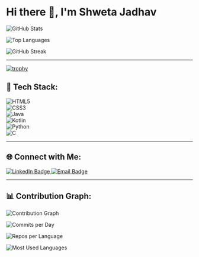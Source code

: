 # Hi there 👋, I'm Shweta Jadhav

![GitHub Stats](https://github-readme-stats.vercel.app/api?username=ShwetaJadhav12&show_icons=true&theme=dark)

![Top Languages](https://github-readme-stats.vercel.app/api/top-langs/?username=ShwetaJadhav12&layout=compact&theme=dark)

![GitHub Streak](https://github-readme-streak-stats.herokuapp.com/?user=ShwetaJadhav12&theme=dark&hide_border=true)

---
[![trophy](https://github-profile-trophy.vercel.app/?username=ShwetaJadhav12)](https://github.com/ryo-ma/github-profile-trophy)

## 🚀 Tech Stack:

![HTML5](https://img.shields.io/badge/HTML5-orange?style=flat&logo=html5)  
![CSS3](https://img.shields.io/badge/CSS3-blue?style=flat&logo=css3)  
![Java](https://img.shields.io/badge/Java-%23ED8B00?style=flat&logo=java&logoColor=white)  
![Kotlin](https://img.shields.io/badge/Kotlin-%230095D5?style=flat&logo=kotlin&logoColor=white)  
![Python](https://img.shields.io/badge/Python-%233776AB?style=flat&logo=python&logoColor=white)  
![C](https://img.shields.io/badge/C-%2300599C?style=flat&logo=c&logoColor=white)  

---

## 🌐 Connect with Me:
<a href="https://www.linkedin.com/in/YOUR_LINKEDIN_PROFILE/" target="_blank">
  <img src="https://img.shields.io/badge/LinkedIn-0077B5?style=flat&logo=linkedin" alt="LinkedIn Badge"/>
</a>
<a href="mailto:your_email@example.com">
  <img src="https://img.shields.io/badge/Email-D14836?style=flat&logo=gmail&logoColor=white" alt="Email Badge"/>
</a>

---

## 📊 Contribution Graph:
![Contribution Graph](https://github-profile-summary-cards.vercel.app/api/cards/profile-details?username=ShwetaJadhav12&theme=github_dark)

![Commits per Day](https://github-profile-summary-cards.vercel.app/api/cards/productive-time?username=ShwetaJadhav12&theme=github_dark)

![Repos per Language](https://github-profile-summary-cards.vercel.app/api/cards/repos-per-language?username=ShwetaJadhav12&theme=github_dark)

![Most Used Languages](https://github-profile-summary-cards.vercel.app/api/cards/most-commit-language?username=ShwetaJadhav12&theme=github_dark)
